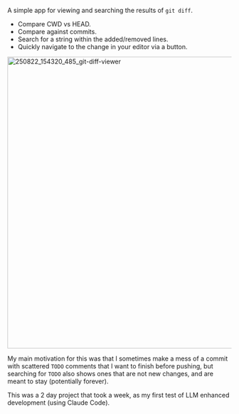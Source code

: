 A simple app for viewing and searching the results of `git diff`.
- Compare CWD vs HEAD.
- Compare against commits.
- Search for a string within the added/removed lines.
- Quickly navigate to the change in your editor via a button.

<img width="1101" height="655" alt="250822_154320_485_git-diff-viewer" src="https://github.com/user-attachments/assets/c5ecce69-163a-4e3d-a710-968eb1b7da78" />

My main motivation for this was that I sometimes make a mess of a commit with scattered `TODO` comments that I want to finish before pushing, but searching for `TODO` also shows ones that are not new changes, and are meant to stay (potentially forever).

This was a 2 day project that took a week, as my first test of LLM enhanced development (using Claude Code).
